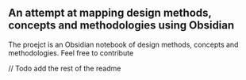 ## An attempt at mapping design methods, concepts and methodologies using Obsidian 

The proejct is an Obsidian notebook of design methods, concepts and methodologies. Feel free to contribute 


// Todo add the rest of the readme 
